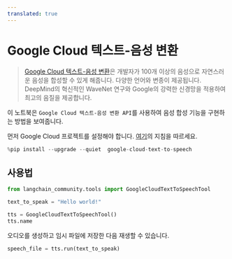 ```yaml
---
translated: true
---
```


# Google Cloud 텍스트-음성 변환

>[Google Cloud 텍스트-음성 변환](https://cloud.google.com/text-to-speech)은 개발자가 100개 이상의 음성으로 자연스러운 음성을 합성할 수 있게 해줍니다. 다양한 언어와 변종이 제공됩니다. DeepMind의 혁신적인 WaveNet 연구와 Google의 강력한 신경망을 적용하여 최고의 음질을 제공합니다.

이 노트북은 `Google Cloud 텍스트-음성 변환 API`를 사용하여 음성 합성 기능을 구현하는 방법을 보여줍니다.

먼저 Google Cloud 프로젝트를 설정해야 합니다. [여기](https://cloud.google.com/text-to-speech/docs/before-you-begin)의 지침을 따르세요.

```python
%pip install --upgrade --quiet  google-cloud-text-to-speech
```

## 사용법

```python
from langchain_community.tools import GoogleCloudTextToSpeechTool

text_to_speak = "Hello world!"

tts = GoogleCloudTextToSpeechTool()
tts.name
```

오디오를 생성하고 임시 파일에 저장한 다음 재생할 수 있습니다.

```python
speech_file = tts.run(text_to_speak)
```
